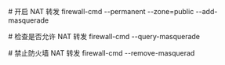 \# 开启 NAT 转发 firewall-cmd --permanent --zone=public --add-masquerade

\# 检查是否允许 NAT 转发 firewall-cmd --query-masquerade

\# 禁止防火墙 NAT 转发 firewall-cmd --remove-masquerad